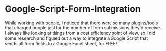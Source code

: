 # Google-Script-Form-Integration
While working with people, I noticed that there were so many plugins/tools that charged people just for the number of form submissions they'd receive. I always like looking at things from a cost efficiency point of view, so I did some research and figured out a way to integrate a Google Script that sends all form fields to a Google Excel sheet, for FREE!
